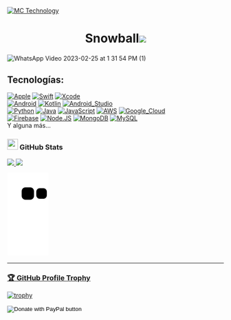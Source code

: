[![MC Technology](src/mctechnology_extendido.GIF)](https://www.youtube.com/c/mctechnology17)

<h1 align="center">Snowball<img src="./src/wave.gif" width="30px"></h1>





  <img align="center" src="https://user-images.githubusercontent.com/95897451/221376340-dd1de5d9-f374-4fde-9f5c-ecb2154fd88f.gif" alt="WhatsApp Video 2023-02-25 at 1 31 54 PM (1)" class="image" />

</details>


## Tecnologías:
[![Apple](https://img.shields.io/badge/iOS-999999?style=for-the-badge&logo=apple&logoColor=white&labelColor=101010)]()
[![Swift](https://img.shields.io/badge/Swift-FA7343?style=for-the-badge&logo=swift&logoColor=white&labelColor=101010)]()
[![Xcode](https://img.shields.io/badge/Xcode-1575F9?style=for-the-badge&logo=xcode&logoColor=white&labelColor=101010)]()
</br>
[![Android](https://img.shields.io/badge/Android-3DDC84?style=for-the-badge&logo=android&logoColor=white&labelColor=101010)]()
[![Kotlin](https://img.shields.io/badge/Kotlin-0095D5?style=for-the-badge&logo=kotlin&logoColor=white&labelColor=101010)]()
[![Android_Studio](https://img.shields.io/badge/Android_Studio-3DDC84?style=for-the-badge&logo=android-studio&logoColor=white&labelColor=101010)]()
</br>
[![Python](https://img.shields.io/badge/Python-yellow?style=for-the-badge&logo=python&logoColor=white&labelColor=101010)]()
[![Java](https://img.shields.io/badge/Java-007396?style=for-the-badge&logo=java&logoColor=white&labelColor=101010)]()
[![JavaScript](https://img.shields.io/badge/JavaScript-F7DF1E?style=for-the-badge&logo=javascript&logoColor=white&labelColor=101010)]()
[![AWS](https://img.shields.io/badge/AWS-232F3E?style=for-the-badge&logo=amazon-aws&logoColor=white&labelColor=101010)]()
[![Google_Cloud](https://img.shields.io/badge/Google_Cloud-4285F4?style=for-the-badge&logo=googlecloud&logoColor=white&labelColor=101010)]()
</br>
[![Firebase](https://img.shields.io/badge/Firebase-FFCA28?style=for-the-badge&logo=firebase&logoColor=white&labelColor=101010)]()
[![Node.JS](https://img.shields.io/badge/Node.JS-339933?style=for-the-badge&logo=node.js&logoColor=white&labelColor=101010)]()
[![MongoDB](https://img.shields.io/badge/MongoDB-47A248?style=for-the-badge&logo=mongodb&logoColor=white&labelColor=101010)]()
[![MySQL](https://img.shields.io/badge/MySQL-4479A1?style=for-the-badge&logo=mysql&logoColor=white&labelColor=101010)]()
</br>
Y alguna más...


<h3 align="left"><img src="./src/estadistica2.gif" width="25px" height="25px"> GitHub Stats</h3>

<div>
  <a href="https://github.com/Guzmansito06069">
  <img height="180em" src="https://github-readme-stats.vercel.app/api?username=edgarguzmang&show_icons=true&theme=radical&include_all_commits=true&count_private=true"/>
  <img height="180em" src="https://github-readme-stats.vercel.app/api/top-langs/?username=edgarguzmang&layout=compact&langs_count=7&theme=radical"/>
</div>

![Snake animation](https://github.com/mctechnology17/mctechnology17/blob/output/github-contribution-grid-snake.svg)

---

### 🏆 GitHub Profile Trophy

[![trophy](https://github-profile-trophy.vercel.app/?username=edgarguzmang&no-frame=true&theme=onedark&rank=SECRET,SSS,SS,S,AAA,AA,A)](https://github.com/ryo-ma/github-profile-trophy)

<form action="https://www.paypal.com/donate" method="post" target="_top">
<input type="hidden" name="hosted_button_id" value="A9ZCHSS5K6SS8" />
<input type="image" src="https://www.paypalobjects.com/en_US/DK/i/btn/btn_donateCC_LG.gif" border="0" name="submit" title="PayPal - The safer, easier way to pay online!" alt="Donate with PayPal button" />

[twitter]: https://twitter.com/
[youtube]: https://www.youtube.com/c/
[instagram]: https://www.instagram.com//
[facebook]: https://m.facebook.com//
[reddit]:https://www.reddit.com/user/

[vimtools]: https://github.com//
[jailbreakrepo]: https://.github.io/
[zmk-config]: https://github.com//zmk-config/
[qmk-config]: https://github.com//qmk-config/
[gm]: https://github.com//gm
[executor]: https://github.com//vim-executor
[youtuberepo]: https://github.com//youtube_repo_mc_technology
